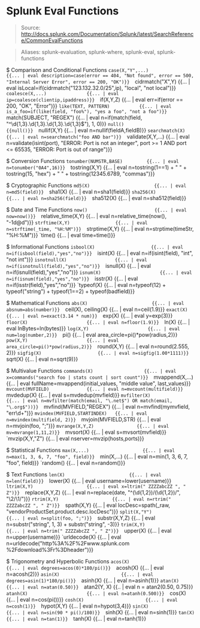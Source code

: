 # Splunk Eval Functions

> Source: http://docs.splunk.com/Documentation/Splunk/latest/SearchReference/CommonEvalFunctions

> Aliases: splunk-evaluation, splunk-where, splunk-eval, splunk-functions

$ Comparison and Conditional Functions
    `case(X,"Y",...)               {{... | eval description=case(error == 404, "Not found", error == 500, "Internal Server Error", error == 200, "OK")}} 
    `cidrmatch("X",Y)              {{... | eval isLocal=if(cidrmatch("123.132.32.0/25",ip), "local", "not local")}} 
    `coalesce(X,...)               {{... | eval ip=coalesce(clientip,ipaddress)}} 
    `if(X,Y,Z)                     {{... | eval err=if(error == 200, "OK", "Error")}} 
    `like(TEXT, PATTERN)           {{... | eval is_a_foo=if(like(field, "foo%"), "yes a foo", "not a foo")}} 
    `match(SUBJECT, "REGEX")       {{... | eval n=if(match(field, "^\d{1,3}\.\d{1,3}\.\d{1,3}\.\d{1,3}$"), 1, 0)}} 
    `null()                        {{null()}} 
    `nullif(X,Y)                   {{... | eval n=nullif(fieldA,fieldB)}} 
    `searchmatch(X)                {{... | eval n=searchmatch("foo AND bar")}} 
    `validate(X,Y,...)             {{... | eval n=validate(isint(port), "ERROR: Port is not an integer", port >= 1 AND port <= 65535, "ERROR: Port is out of range")}} 

$ Conversion Functions
    `tonumber(NUMSTR,BASE)         {{... | eval n=tonumber("0A4",16)}} 
    `tostring(X,Y)                 {{... | eval n=tostring(1==1) + " " + tostring(15, "hex") + " " + tostring(12345.6789, "commas")}} 

$ Cryptographic Functions
    `md5(X)                        {{... | eval n=md5(field)}} 
    `sha1(X)                       {{... | eval n=sha1(field)}} 
    `sha256(X)                     {{... | eval n=sha256(field)}} 
    `sha512(X)                     {{... | eval n=sha512(field)}} 

$ Date and Time Functions
    `now()                         {{... | eval now=now()}} 
    `relative_time(X,Y)            {{... | eval n=relative_time(now(), "-1d@d")}} 
    `strftime(X,Y)                 {{... | eval n=strftime(_time, "%H:%M")}} 
    `strptime(X,Y)                 {{... | eval n=strptime(timeStr, "%H:%M")}} 
    `time()                        {{... | eval time=time()}} 

$ Informational Functions
    `isbool(X)                     {{... | eval n=if(isbool(field),"yes","no")}} 
    `isint(X)                      {{... | eval n=if(isint(field), "int", "not int")}} 
    `isnotnull(X)                  {{... | eval n=if(isnotnull(field),"yes","no")}} 
    `isnull(X)                     {{... | eval n=if(isnull(field),"yes","no")}} 
    `isnum(X)                      {{... | eval n=if(isnum(field),"yes","no")}} 
    `isstr(X)                      {{... | eval n=if(isstr(field),"yes","no")}} 
    `typeof(X)                     {{... | eval n=typeof(12) + typeof("string") + typeof(1==2) + typeof(badfield)}} 

$ Mathematical Functions
    `abs(X)                        {{... | eval absnum=abs(number)}} 
    `ceil(X), ceiling(X)           {{... | eval n=ceil(1.9)}} 
    `exact(X)                      {{... | eval n=exact(3.14 * num)}} 
    `exp(X)                        {{... | eval y=exp(3)}} 
    `floor(X)                      {{... | eval n=floor(1.9)}} 
    `ln(X)                         {{... | eval lnBytes=ln(bytes)}} 
    `log(X,Y)                      {{... | eval num=log(number,2)}} 
    `pi()                          {{... | eval area_circle=pi()*pow(radius,2)}} 
    `pow(X,Y)                      {{... | eval area_circle=pi()*pow(radius,2)}} 
    `round(X,Y)                    {{... | eval n=round(2.555, 2)}} 
    `sigfig(X)                     {{... | eval n=sigfig(1.00*1111)}} 
    `sqrt(X)                       {{... | eval n=sqrt(9)}} 

$ Multivalue Functions
    `commands(X)                   {{... | eval x=commands("search foo | stats count | sort count")}} 
    `mvappend(X,...)               {{... | eval fullName=mvappend(initial_values, "middle value", last_values)}} 
    `mvcount(MVFIELD)              {{... | eval n=mvcount(multifield)}} 
    `mvdedup(X)                    {{... | eval s=mvdedup(mvfield)}} 
    `mvfilter(X)                   {{... | eval n=mvfilter(match(email, "\.net$") OR match(email, "\.org$"))}} 
    `mvfind(MVFIELD,"REGEX")       {{... | eval n=mvfind(mymvfield, "err\d+")}} 
    `mvindex(MVFIELD,STARTINDEX)   {{... | eval n=mvindex(multifield, 2)}} 
    `mvjoin(MVFIELD,STR)           {{... | eval n=mvjoin(foo, ";")}} 
    `mvrange(X,Y,Z)                {{... | eval mv=mvrange(1,11,2)}} 
    `mvsort(X)                     {{... | eval s=mvsort(mvfield)}} 
    `mvzip(X,Y,"Z")                {{... | eval nserver=mvzip(hosts,ports)}} 

$ Statistical Functions
    `max(X,...)                    {{... | eval n=max(1, 3, 6, 7, "foo", field)}} 
    `min(X,...)                    {{... | eval n=min(1, 3, 6, 7, "foo", field)}} 
    `random()                      {{... | eval n=random()}} 

$ Text Functions
    `len(X)                        {{... | eval n=len(field)}} 
    `lower(X)                      {{... | eval username=lower(username)}} 
    `ltrim(X,Y)                    {{... | eval x=ltrim(" ZZZZabcZZ ", " Z")}} 
    `replace(X,Y,Z)                {{... | eval n=replace(date, "^(\d{1,2})/(\d{1,2})/", "\2/\1/")}} 
    `rtrim(X,Y)                    {{... | eval n=rtrim(" ZZZZabcZZ ", " Z")}} 
    `spath(X,Y)                    {{... | eval locDesc=spath(_raw, "vendorProductSet.product.desc.locDesc")}} 
    `split(X,"Y")                  {{... | eval n=split(foo, ";")}} 
    `substr(X,Y,Z)                 {{... | eval n=substr("string", 1, 3) + substr("string", -3)}} 
    `trim(X,Y)                     {{... | eval n=trim(" ZZZZabcZZ ", " Z")}} 
    `upper(X)                      {{... | eval n=upper(username)}} 
    `urldecode(X)                  {{... | eval n=urldecode("http%3A%2F%2Fwww.splunk.com %2Fdownload%3Fr%3Dheader")}} 

$ Trigonometry and Hyperbolic Functions
    `acos(X)                       {{... | eval degrees=acos(0)*180/pi()}} 
    `acosh(X)                      {{... | eval n=acosh(2)}} 
    `asin(X)                       {{... | eval degrees=asin(1)*180/pi()}} 
    `asinh(X)                      {{... | eval n=asinh(1)}} 
    `atan(X)                       {{... | eval n=atan(0.50)}} 
    `atan2(Y, X)                   {{.. | eval n = atan2(0.50, 0.75)}} 
    `atanh(X)                      {{... | eval n=atanh(0.500)}} 
    `cos(X)                        {{... | eval n=cos(pi())}} 
    `cosh(X)                       {{... | eval n=cosh(1)}} 
    `hypot(X,Y)                    {{... | eval n=hypot(3,4)}} 
    `sin(X)                        {{... | eval n=sin(90 * pi()/180)}} 
    `sinh(X)                       {{... | eval n=sinh(1)}} 
    `tan(X)                        {{... | eval n=tan(1)}} 
    `tanh(X)                       {{... | eval n=tanh(1)}} 

